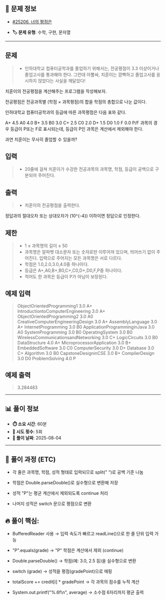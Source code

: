 ## 📍 문제 정보

- [#25206. 너의 평점은](https://www.acmicpc.net/problem/25206)
  <img src="https://static.solved.ac/tier_small/5.svg" width="16" height="16">

- **🏷️ 문제 유형**: 수학, 구현, 문자열

---

## 문제

> - 인하대학교 컴퓨터공학과를 졸업하기 위해서는, 전공평점이 3.3 이상이거나 졸업고사를 통과해야 한다. 그런데 아뿔싸, 치훈이는 깜빡하고 졸업고사를 응시하지 않았다는 사실을 깨달았다!

치훈이의 전공평점을 계산해주는 프로그램을 작성해보자.

전공평점은 전공과목별 (학점 × 과목평점)의 합을 학점의 총합으로 나눈 값이다.

인하대학교 컴퓨터공학과의 등급에 따른 과목평점은 다음 표와 같다.

A+	4.5
A0	4.0
B+	3.5
B0	3.0
C+	2.5
C0	2.0
D+	1.5
D0	1.0
F	0.0
P/F 과목의 경우 등급이 P또는 F로 표시되는데, 등급이 P인 과목은 계산에서 제외해야 한다.

과연 치훈이는 무사히 졸업할 수 있을까?

## 입력

> - 20줄에 걸쳐 치훈이가 수강한 전공과목의 과목명, 학점, 등급이 공백으로 구분되어 주어진다.


## 출력

> - 치훈이의 전공평점을 출력한다.

정답과의 절대오차 또는 상대오차가 
\(10^{-4}\) 이하이면 정답으로 인정한다.

## 제한

> - 1 ≤ 과목명의 길이 ≤ 50
> - 과목명은 알파벳 대소문자 또는 숫자로만 이루어져 있으며, 띄어쓰기 없이 주어진다. 입력으로 주어지는 모든 과목명은 서로 다르다.
> - 학점은 1.0,2.0,3.0,4.0중 하나이다.
> - 등급은 A+,A0,B+,B0,C+,C0,D+,D0,F,P중 하나이다.
> - 적어도 한 과목은 등급이 P가 아님이 보장된다.

## 예제 입력

> ObjectOrientedProgramming1 3.0 A+
IntroductiontoComputerEngineering 3.0 A+
ObjectOrientedProgramming2 3.0 A0
CreativeComputerEngineeringDesign 3.0 A+
AssemblyLanguage 3.0 A+
InternetProgramming 3.0 B0
ApplicationProgramminginJava 3.0 A0
SystemProgramming 3.0 B0
OperatingSystem 3.0 B0
WirelessCommunicationsandNetworking 3.0 C+
LogicCircuits 3.0 B0
DataStructure 4.0 A+
MicroprocessorApplication 3.0 B+
EmbeddedSoftware 3.0 C0
ComputerSecurity 3.0 D+
Database 3.0 C+
Algorithm 3.0 B0
CapstoneDesigninCSE 3.0 B+
CompilerDesign 3.0 D0
ProblemSolving 4.0 P

## 예제 출력

> 3.284483

---

## 📊 풀이 정보

- **⏱️ 소요 시간**: 60분
- **🔄 시도 횟수**: 5회
- **📅 풀이 날짜**: 2025-08-04

---

## 💭 풀이 과정 (ETC)

- 각 줄은 과목명, 학점, 성적 형태로 입력되므로 split(" ")로 공백 기준 나눔

- 학점은 Double.parseDouble()로 실수형으로 변환해 저장

- 성적 "P"는 평균 계산에서 제외되도록 continue 처리

- 나머지 성적은 switch 문으로 평점으로 변환



## 🔥 풀이 핵심:  

- BufferedReader 사용 → 입력 속도가 빠르고 readLine()으로 한 줄 단위 입력 가능

- "P".equals(grade) → "P" 학점은 계산에서 제외 (continue)

- Double.parseDouble() → 학점(예: 3.0, 2.5 등)을 실수형으로 변환

- switch (grade) → 성적을 평점(gradePoint)으로 매핑

- totalScore += credit[i] * gradePoint → 각 과목의 점수를 누적 계산

- System.out.printf("%.6f\n", average) → 소수점 6자리까지 평균 출력